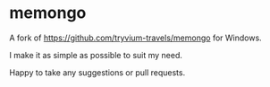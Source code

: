 # memongo

A fork of https://github.com/tryvium-travels/memongo for Windows.

I make it as simple as possible to suit my need.

Happy to take any suggestions or pull requests.